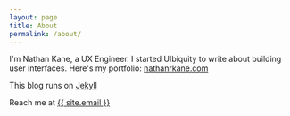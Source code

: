 ```yaml
---
layout: page
title: About
permalink: /about/
---
```


I'm Nathan Kane, a UX Engineer. I started UIbiquity to write about building user interfaces. Here's my portfolio: [nathanrkane.com](http://www.nathanrkane.com/)

This blog runs on [Jekyll](https://jekyllrb.com/)

Reach me at <a href="mailto:{{ site.email }}">{{ site.email }}</a>
